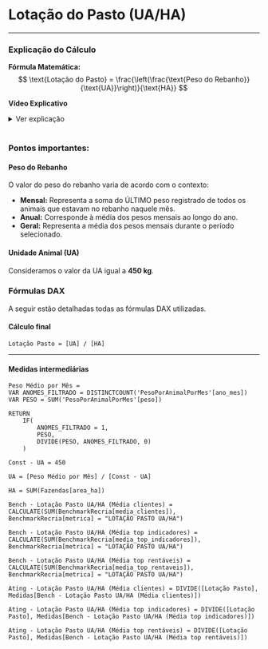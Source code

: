 # **Lotação do Pasto (UA/HA)**  

---
### **Explicação do Cálculo**  
**Fórmula Matemática:**  
$$
\text{Lotação do Pasto} = \frac{\left(\frac{\text{Peso do Rebanho}}{\text{UA}}\right)}{\text{HA}}
$$


**Vídeo Explicativo**
<details>
  <summary>Ver explicação</summary>
<iframe width="560" height="315" src="https://www.youtube.com/embed/wJrcgFslJkE?si=QsNAuiwqRss3TjLX" title="YouTube video player" frameborder="0" allow="accelerometer; autoplay; clipboard-write; encrypted-media; gyroscope; picture-in-picture; web-share" referrerpolicy="strict-origin-when-cross-origin" allowfullscreen></iframe>
</details>
</br>



### **Pontos importantes:**  

#### **Peso do Rebanho**  
O valor do peso do rebanho varia de acordo com o contexto:  

- **Mensal:** Representa a soma do ÚLTIMO peso registrado de todos os animais que estavam no rebanho naquele mês.  
- **Anual:** Corresponde à média dos pesos mensais ao longo do ano.  
- **Geral:** Representa a média dos pesos mensais durante o período selecionado.  

#### **Unidade Animal (UA)**  
Consideramos o valor da UA igual a **450 kg**.  

### **Fórmulas DAX**  
A seguir estão detalhadas todas as fórmulas DAX utilizadas.  

#### **Cálculo final**  
```dax
Lotação Pasto = [UA] / [HA]
```  

---  

#### **Medidas intermediárias**  

```dax
Peso Médio por Mês = 
VAR ANOMES_FILTRADO = DISTINCTCOUNT('PesoPorAnimalPorMes'[ano_mes])
VAR PESO = SUM('PesoPorAnimalPorMes'[peso])

RETURN 
    IF(
        ANOMES_FILTRADO = 1, 
        PESO, 
        DIVIDE(PESO, ANOMES_FILTRADO, 0)
    )
```  

```dax
Const - UA = 450
```  

```dax
UA = [Peso Médio por Mês] / [Const - UA]
```  

```dax
HA = SUM(Fazendas[area_ha])
```  

```dax
Bench - Lotação Pasto UA/HA (Média clientes) = CALCULATE(SUM(BenchmarkRecria[media_clientes]), BenchmarkRecria[metrica] = "LOTAÇÃO PASTO UA/HA")
```  

```dax
Bench - Lotação Pasto UA/HA (Média top indicadores) = CALCULATE(SUM(BenchmarkRecria[media_top_indicadores]), BenchmarkRecria[metrica] = "LOTAÇÃO PASTO UA/HA")
```  

```dax
Bench - Lotação Pasto UA/HA (Média top rentáveis) = CALCULATE(SUM(BenchmarkRecria[media_top_rentaveis]), BenchmarkRecria[metrica] = "LOTAÇÃO PASTO UA/HA")
```  

```dax
Ating - Lotação Pasto UA/HA (Média clientes) = DIVIDE([Lotação Pasto], Medidas[Bench - Lotação Pasto UA/HA (Média clientes)])
```  

```dax
Ating - Lotação Pasto UA/HA (Média top indicadores) = DIVIDE([Lotação Pasto], Medidas[Bench - Lotação Pasto UA/HA (Média top indicadores)])
```  

```dax
Ating - Lotação Pasto UA/HA (Média top rentáveis) = DIVIDE([Lotação Pasto], Medidas[Bench - Lotação Pasto UA/HA (Média top rentáveis)])
```  
